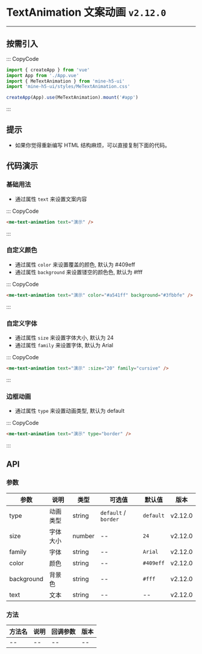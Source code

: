 # TextAnimation 文案动画 `v2.12.0`

---

## 按需引入

::: CopyCode

```ts
import { createApp } from 'vue'
import App from './App.vue'
import { MeTextAnimation } from 'mine-h5-ui'
import 'mine-h5-ui/styles/MeTextAnimation.css'

createApp(App).use(MeTextAnimation).mount('#app')
```

:::

## 提示

- 如果你觉得重新编写 HTML 结构麻烦，可以直接复制下面的代码。

## 代码演示

### 基础用法

- 通过属性 `text` 来设置文案内容

::: CopyCode

```html
<me-text-animation text="演示" />
```

:::

### 自定义颜色

- 通过属性 `color` 来设置覆盖的颜色, 默认为 #409eff
- 通过属性 `background` 来设置镂空的颜色色, 默认为 #fff

::: CopyCode

```html
<me-text-animation text="演示" color="#a541ff" background="#3fbbfe" />
```

:::

### 自定义字体

- 通过属性 `size` 来设置字体大小, 默认为 24
- 通过属性 `family` 来设置字体, 默认为 Arial

::: CopyCode

```html
<me-text-animation text="演示" :size="20" family="cursive" />
```

:::

### 边框动画

- 通过属性 `type` 来设置动画类型, 默认为 default

::: CopyCode

```html
<me-text-animation text="演示" type="border" />
```

:::

## API

### 参数

| 参数       | 说明     | 类型   | 可选值               | 默认值    | 版本    |
| ---------- | -------- | ------ | -------------------- | --------- | ------- |
| type       | 动画类型 | string | `default` / `border` | `default` | v2.12.0 |
| size       | 字体大小 | number | --                   | `24`      | v2.12.0 |
| family     | 字体     | string | --                   | `Arial`   | v2.12.0 |
| color      | 颜色     | string | --                   | `#409eff` | v2.12.0 |
| background | 背景色   | string | --                   | `#fff`    | v2.12.0 |
| text       | 文本     | string | --                   | --        | v2.12.0 |

### 方法

| 方法名 | 说明 | 回调参数 | 版本 |
| ------ | ---- | -------- | ---- |
| --     | --   | --       | --   |
